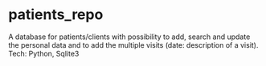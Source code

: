 patients_repo
=============
A database for patients/clients with possibility to add, search and update the personal data and to add the multiple visits (date: description of a visit).
Tech: Python, Sqlite3
